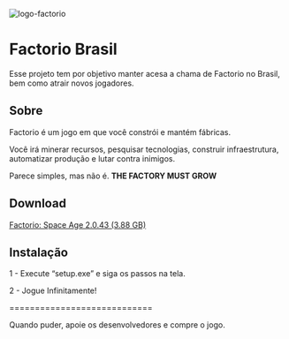 ![logo-factorio](https://i.imgur.com/weXvW9W.png)
# Factorio Brasil

Esse projeto tem por objetivo manter acesa a chama de Factorio no Brasil, bem como atrair novos jogadores.

## Sobre

Factorio é um jogo em que você constrói e mantém fábricas.

Você irá minerar recursos, pesquisar tecnologias, construir infraestrutura, automatizar produção e lutar contra inimigos.

Parece simples, mas não é. **THE FACTORY MUST GROW**

## Download

[Factorio: Space Age 2.0.43 (3.88 GB)](https://drive.google.com/file/d/18p5WfyeIxAVEktArOJxWJSc7wFw-rHEh/view?usp=drive_link)

## Instalação

1 - Execute “setup.exe” e siga os passos na tela.

2 - Jogue Infinitamente!

============================

Quando puder, apoie os desenvolvedores e compre o jogo.
